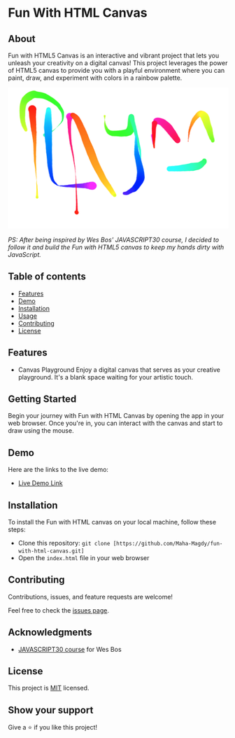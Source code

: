 # Fun With HTML Canvas

## About

Fun with HTML5 Canvas is an interactive and vibrant project that lets you unleash your creativity on a digital canvas! This project leverages the power of HTML5 canvas to provide you with a playful environment where you can paint, draw, and experiment with colors in a rainbow palette.

![screenshot](./app_screenshot.png)

*PS: After being inspired by Wes Bos' JAVASCRIPT30 course, I decided to follow it and build the Fun with HTML5 canvas to keep my hands dirty with JavaScript.*

## Table of contents

- [ Features ](#features)
- [ Demo ](#demo)
- [ Installation ](#installation)
- [ Usage ](#usage)
- [ Contributing ](#contributing)
- [ License ](#license)

<a name="features"></a>

## Features

- Canvas Playground Enjoy a digital canvas that serves as your creative playground. It's a blank space waiting for your artistic touch.

## Getting Started 

Begin your journey with Fun with HTML Canvas by opening the app in your web browser. Once you're in, you can interact with the canvas and start to draw using the mouse.

<a name="demo"></a>

## Demo

Here are the links to the live demo:

- [Live Demo Link](https://maha-magdy.github.io/fun-with-html-canvas/)


<a name="installation"></a>

## Installation

To install the Fun with HTML canvas on your local machine, follow these steps:

- Clone this repository: `git clone [https://github.com/Maha-Magdy/fun-with-html-canvas.git]`
- Open the `index.html` file in your web browser

## Contributing

Contributions, issues, and feature requests are welcome!

Feel free to check the [issues page](https://github.com/Maha-Magdy/fun-with-html-canvas/issues).

<a name="acknowledgments"></a>

## Acknowledgments

- <a href="https://javascript30.com/">JAVASCRIPT30 course</a> for Wes Bos

<a name="license"></a>

## License

This project is [MIT](./LICENSE) licensed.

## Show your support

Give a ⭐️ if you like this project!
